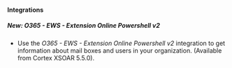 
#### Integrations
##### New: O365 - EWS - Extension Online Powershell v2
- Use the *O365 - EWS - Extension Online Powershell v2* integration to get information about mail boxes and users in your organization. (Available from Cortex XSOAR 5.5.0).
